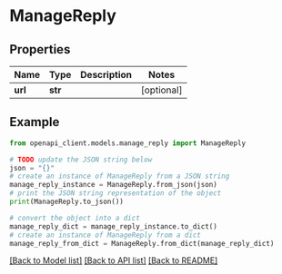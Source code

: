 # ManageReply


## Properties

Name | Type | Description | Notes
------------ | ------------- | ------------- | -------------
**url** | **str** |  | [optional] 

## Example

```python
from openapi_client.models.manage_reply import ManageReply

# TODO update the JSON string below
json = "{}"
# create an instance of ManageReply from a JSON string
manage_reply_instance = ManageReply.from_json(json)
# print the JSON string representation of the object
print(ManageReply.to_json())

# convert the object into a dict
manage_reply_dict = manage_reply_instance.to_dict()
# create an instance of ManageReply from a dict
manage_reply_from_dict = ManageReply.from_dict(manage_reply_dict)
```
[[Back to Model list]](../README.md#documentation-for-models) [[Back to API list]](../README.md#documentation-for-api-endpoints) [[Back to README]](../README.md)


